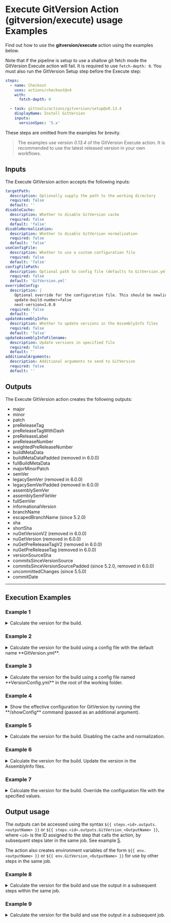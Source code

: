 # Execute GitVersion Action (gitversion/execute) usage Examples

Find out how to use the **gitversion/execute** action using the examples below.

Note that if the pipeline is setup to use a shallow git fetch mode the GitVersion Execute action will fail. It is required to use `fetch-depth: 0`.
You must also run the GitVersion Setup step before the Execute step:

```yaml
steps:
  - name: Checkout
    uses: actions/checkout@v4
    with:
      fetch-depth: 0

  - task: gittools/actions/gitversion/setup@v0.13.4
    displayName: Install GitVersion
    inputs:
      versionSpec: '5.x'
```

These steps are omitted from the examples for brevity.

> The examples use version _0.13.4_ of the GitVersion Execute action.  It is recommended to use the latest released version in your own workflows.

## Inputs

The Execute GitVersion action accepts the following inputs:

```yaml
targetPath:
  description: Optionally supply the path to the working directory
  required: false
  default: ''
disableCache:
  description: Whether to disable GitVersion cache
  required: false
  default: 'false'
disableNormalization:
  description: Whether to disable GitVersion normalization
  required: false
  default: 'false'
useConfigFile:
  description: Whether to use a custom configuration file
  required: false
  default: 'false'
configFilePath:
  description: Optional path to config file (defaults to GitVersion.yml)
  required: false
  default: 'GitVersion.yml'
overrideConfig:
  description: |
    Optional override for the configuration file. This should be newline-separated key-value pairs, e.g.:
    update-build-number=false
    next-version=1.0.0
  required: false
  default: ''
updateAssemblyInfo:
  description: Whether to update versions in the AssemblyInfo files
  required: false
  default: 'false'
updateAssemblyInfoFilename:
  description: Update versions in specified file
  required: false
  default: ''
additionalArguments:
  description: Additional arguments to send to GitVersion
  required: false
  default: ''
```

## Outputs

The Execute GitVersion action creates the following outputs:

- major
- minor
- patch
- preReleaseTag
- preReleaseTagWithDash
- preReleaseLabel
- preReleaseNumber
- weightedPreReleaseNumber
- buildMetaData
- buildMetaDataPadded (removed in 6.0.0)
- fullBuildMetaData
- majorMinorPatch
- semVer
- legacySemVer (removed in 6.0.0)
- legacySemVerPadded (removed in 6.0.0)
- assemblySemVer
- assemblySemFileVer
- fullSemVer
- informationalVersion
- branchName
- escapedBranchName (since 5.2.0)
- sha
- shortSha
- nuGetVersionV2 (removed in 6.0.0)
- nuGetVersion (removed in 6.0.0)
- nuGetPreReleaseTagV2 (removed in 6.0.0)
- nuGetPreReleaseTag (removed in 6.0.0)
- versionSourceSha
- commitsSinceVersionSource
- commitsSinceVersionSourcePadded (since 5.2.0, removed in 6.0.0)
- uncommittedChanges (since 5.5.0)
- commitDate
---

## Execution Examples

### Example 1

<details>
  <summary>Calculate the version for the build.</summary>

```yaml
steps:
  # gittools/actions/gitversion/setup@v0.13.4 action omitted for brevity.

  - name: Determine Version
    uses: gittools/actions/gitversion/execute@v0.13.4
```
</details>

### Example 2

<details>
  <summary>Calculate the version for the build using a config file with the default name **GitVersion.yml**.</summary>

```yaml
steps:
  - name: Determine Version
    uses: gittools/actions/gitversion/execute@v0.13.4
    with:
      useConfigFile: true
```

Example contents of **GitVersion.yml**:

```yaml
mode: Mainline
branches:
  master:
    regex: ^latest$
  pull-request:
    tag: pr
```
</details>

### Example 3

<details>
  <summary>Calculate the version for the build using a config file named **VersionConfig.yml** in the root of the working folder.</summary>

```yaml
steps:
  # gittools/actions/gitversion/setup@v0.13.4 action omitted for brevity.

  - name: Determine Version
    uses: gittools/actions/gitversion/execute@v0.13.4
    with:
      useConfigFile: true
      configFilePath: VersionConfig.yml
```
</details>

### Example 4

<details>
  <summary>Show the effective configuration for GitVersion by running the **/showConfig** command (passed as an additional argument).</summary>

```yaml
steps:
  # gittools/actions/gitversion/setup@v0.13.4 action omitted for brevity.

  - name: Display GitVersion config
    uses: gittools/actions/gitversion/execute@v0.13.4
    with:
      useConfigFile: true
      additionalArguments: '/showConfig'
```
</details>

### Example 5

<details>
  <summary>Calculate the version for the build. Disabling the cache and normalization.</summary>

```yaml
steps:
  # gittools/actions/gitversion/setup@v0.13.4 action omitted for brevity.

  - name: Determine Version
    uses: gittools/actions/gitversion/execute@v0.13.4
    with:
      disableCache: true
      disableNormalization: true
```
</details>

### Example 6

<details>
  <summary>Calculate the version for the build. Update the version in the AssemblyInfo files.</summary>

```yaml
steps:
  # gittools/actions/gitversion/setup@v0.13.4 action omitted for brevity.

  - name: Determine Version
    uses: gittools/actions/gitversion/execute@v0.13.4
    with:
      updateAssemblyInfo: true
```
</details>

### Example 7

<details>
  <summary>Calculate the version for the build. Override the configuration file with the specified values.</summary>

```yaml
steps:
  # gittools/actions/gitversion/setup@v0.13.4 action omitted for brevity.

  - name: Determine Version
    uses: gittools/actions/gitversion/execute@v0.13.4
    with:
      overrideConfig: |
        update-build-number=false
        next-version=1.0.0
```
</details>

## Output usage

The outputs can be accessed using the syntax `${{ steps.<id>.outputs.<outputName> }}` or `${{ steps.<id>.outputs.GitVersion_<OutputName> }}`, where `<id>` is the ID assigned to the step that calls the action, by subsequent steps later in the same job.  See example [5](#example-5).

The action also creates environment variables of the form `${{ env.<outputName> }}` or `${{ env.GitVersion_<OutputName> }}` for use by other steps in the same job.

### Example 8

<details>
  <summary>Calculate the version for the build and use the output in a subsequent steps within the same job.</summary>

```yaml
jobs:
  GitVersion_v5_same_job:
    name: GitVersion v5 (same job)
    runs-on: ubuntu-latest
    steps:
      - name: Checkout
        uses: actions/checkout@v4
        with:
          fetch-depth: 0

      - name: Install GitVersion
        uses: gittools/actions/gitversion/setup@v0.13.4
        with:
          versionSpec: '5.x'

      - name: Determine Version
        id: version_step # step id used as reference for output values
        uses: gittools/actions/gitversion/execute@v0.13.4

      - run: |
          echo "FullSemVer (env.fullSemVer)            : ${{ env.fullSemVer }}"
        name: Display GitVersion variables (without prefix)

      - run: |
          echo "FullSemVer (env.GitVersion_FullSemVer) : ${{ env.GitVersion_FullSemVer }}"
        name: Display GitVersion variables (with prefix)

      - run: |
          echo "FullSemVer (steps.version_step.outputs.fullSemVer)            : ${{ steps.version_step.outputs.fullSemVer }}"
        name: Display GitVersion outputs (step output without prefix)

      - run: |
          echo "FullSemVer (steps.version_step.outputs.GitVersion_FullSemVer) : ${{ steps.version_step.outputs.GitVersion_FullSemVer }}"
        name: Display GitVersion outputs (step output with prefix)

      - run: |
          echo "FullSemVer (env.myvar_fullSemVer)            : ${{ env.myvar_fullSemVer }}"
        name: Display mapped local env (outputs without prefix)
        env:
          myvar_fullSemVer: ${{ steps.version_step.outputs.fullSemVer }}

      - run: |
          echo "FullSemVer (env.myvar_GitVersion_FullSemVer) : ${{ env.myvar_GitVersion_FullSemVer }}"
        name: Display mapped local env (outputs with prefix)
        env:
          myvar_GitVersion_FullSemVer: ${{ steps.version_step.outputs.GitVersion_FullSemVer }}

      - run: |
          echo "FullSemVer (env.myvar_fullSemVer)            : $env:myvar_fullSemVer"
        name: Display mapped local env (pwsh - outputs without prefix)
        shell: pwsh
        env:
          myvar_fullSemVer: ${{ steps.version_step.outputs.fullSemVer }}

      - run: |
          echo "FullSemVer (env.myvar_GitVersion_FullSemVer) : $env:myvar_GitVersion_FullSemVer"
        name: Display mapped local env (pwsh - outputs with prefix)
        shell: pwsh
        env:
          myvar_GitVersion_FullSemVer: ${{ steps.version_step.outputs.GitVersion_FullSemVer }}

      - run: |
          echo "FullSemVer (myvar_fullSemVer)            : $myvar_fullSemVer"
        name: Display mapped local env (bash - outputs without prefix)
        shell: bash
        env:
          myvar_fullSemVer: ${{ steps.version_step.outputs.fullSemVer }}

      - run: |
          echo "FullSemVer (myvar_GitVersion_FullSemVer) : $myvar_GitVersion_FullSemVer"
        name: Display mapped local env (bash - outputs with prefix)
        shell: bash
        env:
          myvar_GitVersion_FullSemVer: ${{ steps.version_step.outputs.GitVersion_FullSemVer }}
```
</details>

### Example 9

<details>
  <summary>Calculate the version for the build and use the output in a subsequent job.</summary>

```yaml
jobs:
  GitVersion_v5_cross_job:
    name: GitVersion v5 (cross job)
    runs-on: ubuntu-latest
    outputs:
      branchName: ${{ steps.version_step.outputs.branchName }}
      fullSemVer: ${{ steps.version_step.outputs.fullSemVer }}

      GitVersion_BranchName: ${{ steps.version_step.outputs.GitVersion_BranchName }}
      GitVersion_FullSemVer: ${{ steps.version_step.outputs.GitVersion_FullSemVer }}
    steps:
      - name: Checkout
        uses: actions/checkout@v4
        with:
          fetch-depth: 0

      - name: Install GitVersion
        uses: gittools/actions/gitversion/setup@v0.13.4
        with:
          versionSpec: '5.x'

      - name: Determine Version
        id: version_step # step id used as reference for output values
        uses: gittools/actions/gitversion/execute@v0.13.4

  GitVersion_v5_cross_job_consumer_without_prefix:
    name: GitVersion v5 (cross job consumer) - without prefix
    needs: GitVersion_v5_cross_job
    runs-on: ubuntu-latest
    if: contains(needs.GitVersion_v5_cross_job.outputs['branchName'], 'main')
    env:
      myvar_fullSemVer: ${{ needs.GitVersion_v5_cross_job.outputs.fullSemVer }}
    steps:
      - run: |
          echo "FullSemVer (env:myvar_fullSemVer)   : $env:myvar_fullSemVer"
        name: Use job variables (pwsh - outputs without prefix)
        shell: pwsh

      - run: |
          echo "FullSemVer (env:localvar_fullSemVer): $env:localvar_fullSemVer"
        name: Use local env mapped from output (pwsh - outputs without prefix)
        shell: pwsh
        env:
          localvar_fullSemVer: ${{ needs.GitVersion_v5_cross_job.outputs.fullSemVer }}

      - run: |
          echo "FullSemVer (env:localvar_fullSemVer)   : $env:localvar_fullSemVer"
        name: Use local env mapped from job variables (pwsh - outputs without prefix)
        shell: pwsh
        env:
          localvar_fullSemVer: ${{ env.myvar_fullSemVer }}

      - run: |
          echo "FullSemVer (needs.GitVersion_v5_cross_job.outputs.fullSemVer) : ${{ needs.GitVersion_v5_cross_job.outputs.fullSemVer }}"
        name: Use direct output from previous job (pwsh - outputs without prefix)
        shell: pwsh

      - run: |
          echo "FullSemVer (myvar_fullSemVer)   : $myvar_fullSemVer"
        name: Use job variables (bash - outputs without prefix)
        shell: bash

      - run: |
          echo "FullSemVer (localvar_fullSemVer): $localvar_fullSemVer"
        name: Use local env mapped from output (bash - outputs without prefix)
        shell: bash
        env:
          localvar_fullSemVer: ${{ needs.GitVersion_v5_cross_job.outputs.fullSemVer }}

      - run: |
          echo "FullSemVer (localvar_fullSemVer)   : $localvar_fullSemVer"
        name: Use local env mapped from job variables (bash - outputs without prefix)
        shell: bash
        env:
          localvar_fullSemVer: ${{ env.myvar_fullSemVer }}

      - run: |
          echo "FullSemVer (needs.GitVersion_v5_cross_job.outputs.fullSemVer) : ${{ needs.GitVersion_v5_cross_job.outputs.fullSemVer }}"
        name: Use direct output from previous job (bash - outputs without prefix)
        shell: bash

  GitVersion_v5_cross_job_consumer_with_prefix:
    name: GitVersion v5 (cross job consumer) - with prefix
    needs: GitVersion_v5_cross_job
    runs-on: ubuntu-latest
    if: contains(needs.GitVersion_v5_cross_job.outputs['GitVersion_BranchName'], 'main')
    env:
      myvar_GitVersion_FullSemVer: ${{ needs.GitVersion_v5_cross_job.outputs.GitVersion_FullSemVer }}
    steps:
      - run: |
          echo "FullSemVer (env:myvar_GitVersion_FullSemVer)   : $env:myvar_GitVersion_FullSemVer"
        name: Use job variables (pwsh - outputs without prefix)
        shell: pwsh

      - run: |
          echo "FullSemVer (env:localvar_fullSemVer): $env:localvar_fullSemVer"
        name: Use local env mapped from output (pwsh - outputs without prefix)
        shell: pwsh
        env:
          localvar_fullSemVer: ${{ needs.GitVersion_v5_cross_job.outputs.GitVersion_FullSemVer }}

      - run: |
          echo "FullSemVer (env:localvar_fullSemVer)   : $env:localvar_fullSemVer"
        name: Use local env mapped from job variables (pwsh - outputs without prefix)
        shell: pwsh
        env:
          localvar_fullSemVer: ${{ env.myvar_GitVersion_FullSemVer }}

      - run: |
          echo "FullSemVer (needs.GitVersion_v5_cross_job.outputs.GitVersion_FullSemVer) : ${{ needs.GitVersion_v5_cross_job.outputs.GitVersion_FullSemVer }}"
        name: Use direct output from previous job (pwsh - outputs without prefix)
        shell: pwsh

      - run: |
          echo "FullSemVer (myvar_GitVersion_FullSemVer)   : $myvar_GitVersion_FullSemVer"
        name: Use job variables (bash - outputs without prefix)
        shell: bash

      - run: |
          echo "FullSemVer (localvar_fullSemVer): $localvar_fullSemVer"
        name: Use local env mapped from output (bash - outputs without prefix)
        shell: bash
        env:
          localvar_fullSemVer: ${{ needs.GitVersion_v5_cross_job.outputs.GitVersion_FullSemVer }}

      - run: |
          echo "FullSemVer (localvar_fullSemVer)   : $localvar_fullSemVer"
        name: Use local env mapped from job variables (bash - outputs without prefix)
        shell: bash
        env:
          localvar_fullSemVer: ${{ env.myvar_GitVersion_FullSemVer }}

      - run: |
          echo "FullSemVer (needs.GitVersion_v5_cross_job.outputs.GitVersion_FullSemVer) : ${{ needs.GitVersion_v5_cross_job.outputs.GitVersion_FullSemVer }}"
        name: Use direct output from previous job (bash - outputs without prefix)
        shell: bash
```
</details>
